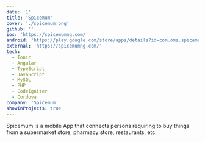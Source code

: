 ```yaml
---
date: '1'
title: 'Spicemum'
cover: './spicemum.png'
github: ''
ios: 'https://spicemumng.com/'
android: 'https://play.google.com/store/apps/details?id=com.oms.spicemum&hl=en'
external: 'https://spicemumng.com/'
tech:
  - Ionic
  - Angular
  - TypeScript
  - JavaScript
  - MySQL
  - PHP
  - CodeIgniter
  - Cordova
company: 'Spicemum'
showInProjects: true
---
```


Spicemum is a mobile App that connects persons requiring to buy things from a supermarket store, pharmacy store, restaurants, etc.

